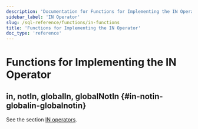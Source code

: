 ```yaml
---
description: 'Documentation for Functions for Implementing the IN Operator'
sidebar_label: 'IN Operator'
slug: /sql-reference/functions/in-functions
title: 'Functions for Implementing the IN Operator'
doc_type: 'reference'
---
```


# Functions for Implementing the IN Operator

## in, notIn, globalIn, globalNotIn {#in-notin-globalin-globalnotin}

See the section [IN operators](/sql-reference/operators/in).
